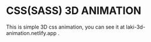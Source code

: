 # CSS(SASS) 3D ANIMATION

This is simple 3D css animation, you can see it at laki-3d-animation.netlify.app .